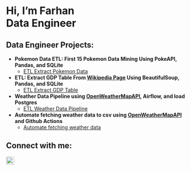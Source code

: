 <h1> Hi, I’m Farhan <br/>Data Engineer</a></h1>

<h2>Data Engineer Projects:</h2>

- <b>Pokemon Data ETL: First 15 Pokemon Data Mining Using PokeAPI, Pandas, and SQLite</b>
  - [ETL Extract Pokemon Data](https://github.com/khairufde/Mining_Pokemon_Data)
- <b>ETL: Extract GDP Table From <a href="https://web.archive.org/web/20230902185326/https://en.wikipedia.org/wiki/List_of_countries_by_GDP_%28nominal%29">Wikipedia Page</a> Using BeautifulSoup, Pandas, and SQLite</b>
  - [ETL Extract GDP Table](https://github.com/khairufde/countries_gdp)
- <b>Weather Data Pipeline using <a href="https://openweathermap.org/">OpenWeatherMapAPI</a>, Airflow, and load Postgres</b>
  - [ETL Weather Data Pipeline](https://github.com/khairufde/get_weather)
- <b>Automate fetching weather data to csv using <a href="https://openweathermap.org/">OpenWeatherMapAPI</a> and Github Actions</b>
  - [Automate fetching weather data](https://github.com/khairufde/getWeather-action)

<h2> Connect with me:</h2>

[<img align="left" alt="FarhanKhairullah | Upwork" width="22px" src="https://www.citypng.com/public/uploads/preview/upwork-round-logo-icon-png-7017516949686332n4bo69bd8.png" />][upwork]

[upwork]: https://www.upwork.com/freelancers/~012edbfdb133ebdfab?mp_source=share
<!---
khairufde/khairufde is a ✨ special ✨ repository because its `README.md` (this file) appears on your GitHub profile.
You can click the Preview link to take a look at your changes.
--->
